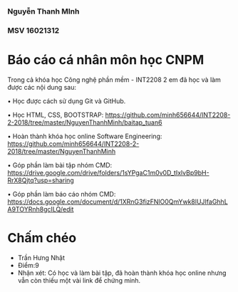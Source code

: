 ### **Nguyễn Thanh MInh**

### **MSV 16021312**

#
# Báo cáo cá nhân môn học CNPM

Trong cả khóa học Công nghệ phần mềm - INT2208 2 em đã học và làm được các nội dung sau:

•	Học được cách sử dụng Git và GitHub.
 
•	Học HTML, CSS, BOOTSTRAP: https://github.com/minh656644/INT2208-2-2018/tree/master/NguyenThanhMinh/baitap_tuan6

•	Hoàn thành khóa học online Software Engineering: https://github.com/minh656644/INT2208-2-2018/tree/master/NguyenThanhMinh

•	Góp phần làm bài tập nhóm CMD: https://drive.google.com/drive/folders/1sYPgaC1m0v0D_tIxlvBp9bH-RrX8Qjtq?usp=sharing

• Góp phần làm báo cáo nhóm CMD: https://docs.google.com/document/d/1XRnG3fizFNlO0QmYwk8lUJIfaGhhLA9TOYRnh8gcILQ/edit

# Chấm chéo

+ Trần Hưng Nhật
+ Điểm:9
+ Nhận xét: Có học và làm bài tập, đã hoàn thành khóa học online nhưng vẫn còn thiếu một vài link để chứng minh.
